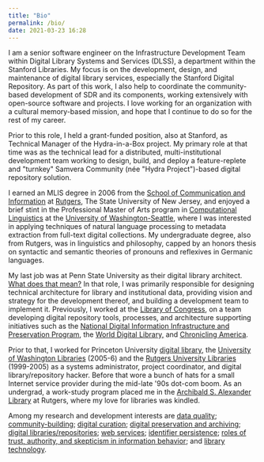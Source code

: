 ```yaml
---
title: "Bio"
permalink: /bio/
date: 2021-03-23 16:28
---
```


I am a senior software engineer on the Infrastructure Development Team within Digital Library Systems and Services (DLSS), a department within the Stanford Libraries. My focus is on the development, design, and maintenance of digital library services, especially the Stanford Digital Repository. As part of this work, I also help to coordinate the community-based development of SDR and its components, working extensively with open-source software and projects. I love working for an organization with a cultural memory-based mission, and hope that I continue to do so for the rest of my career.

Prior to this role, I held a grant-funded position, also at Stanford, as Technical Manager of the Hydra-in-a-Box project. My primary role at that time was as the technical lead for a distributed, multi-institutional development team working to design, build, and deploy a feature-replete and "turnkey" Samvera Community (née "Hydra Project")-based digital repository solution.

I earned an MLIS degree in 2006 from the [School of Communication and Information](http://comminfo.rutgers.edu/) at [Rutgers](http://www.rutgers.edu/), The State University of New Jersey, and enjoyed a brief stint in the Professional Master of Arts program in [Computational Linguistics](http://www.compling.washington.edu/) at the [University of Washington-Seattle](http://www.washington.edu/), where I was interested in applying techniques of natural language processing to metadata extraction from full-text digital collections. My undergraduate degree, also from Rutgers, was in linguistics and philosophy, capped by an honors thesis on syntactic and semantic theories of pronouns and reflexives in Germanic languages.

My last job was at Penn State University as their digital library architect. [What does that mean?](http://www.personal.psu.edu/mjg36/blogs/2010/01/whats-in-a-title.html) In that role, I was primarily responsible for designing technical architecture for library and institutional data, providing vision and strategy for the development thereof, and building a development team to implement it. Previously, I worked at the [Library of Congress](http://www.loc.gov/), on a team developing digital repository tools, processes, and architecture supporting initiatives such as the [National Digital Information Infrastructure and Preservation Program](http://digitalpreservation.gov/), the [World Digital Library,](http://www.worlddigitallibrary.org/) and [Chronicling America](http://www.loc.gov/chroniclingamerica/).

Prior to that, I worked for Princeton University [digital library](http://diglib.princeton.edu/), the [University of Washington Libraries](http://www.lib.washington.edu/ "University of Washington Libraries") (2005-6) and the [Rutgers University Libraries](http://www.libraries.rutgers.edu/) (1999-2005) as a systems administrator, project coordinator, and digital library/repository hacker. Before that wore a bunch of hats for a small Internet service provider during the mid-late '90s dot-com boom. As an undergrad, a work-study program  placed me in the [Archibald S. Alexander Library](http://www.libraries.rutgers.edu/rul/libs/alex_lib/alex_lib.shtml) at Rutgers, where my love for libraries was kindled.

Among my research and development interests are [data quality](http://jlsc-pub.org/jlsc/vol2/iss1/); [community-building](https://journals.tdl.org/jodi/article/view/5874); [digital curation](http://www.ijdc.net/index.php/ijdc/article/view/191); [digital preservation and archiving](http://www.haworthpress.com/store/Toc_views.asp?sid=LT7NUNGQ8U2E9GAU1V0M3PF3T0417MG8&TOCName=J201v04n01%5FTOC&desc=Volume%3A%204%20Issue%3A%201%2F2); [digital libraries/repositories](http://dx.doi.org/10.1045/june2005-jantz); [web services](http://www.ariadne.ac.uk/issue48/chudnov-et-al/); [identifier persistence](/michael/blog/category/libraries/digital-libraries/persistent-identifiers/); [roles of trust, authority, and skepticism in information behavior](http://www.librarystudentjournal.org/index.php/lsj/article/view/24/0); and [library technology](/blog/).
